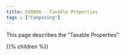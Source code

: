 ```yaml
---
title: GS0006 - Taxable Properties
tags : ["Composing"]
---
```


This page describes the "Taxable Properties"

{{% children  %}}


 
